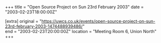 +++
title = "Open Source Project on Sun 23rd February 2003"
date = "2003-02-23T18:00:00Z"

[extra]
original = "https://uwcs.co.uk/events/open-source-project-on-sun-23rd-february-2003-1474488939486/"    
end = "2003-02-23T20:00:00Z"
location = "Meeting Room 6, Union North"
+++



